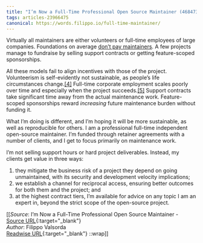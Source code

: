 ```yaml
---
title: "I’m Now a Full-Time Professional Open Source Maintainer (468473105)"
tags: articles-23966475
canonical: https://words.filippo.io/full-time-maintainer/
---
```


Virtually all maintainers are either volunteers or full-time employees of large companies. Foundations on average [don’t pay maintainers](https://twitter.com/fux0r/status/1470034538923503621). A few projects manage to fundraise by selling support contracts or getting feature-scoped sponsorships.

All these models fail to align incentives with those of the project. Volunteerism is self-evidently not sustainable, as people’s life circumstances change.[[4]](https://words.filippo.io/full-time-maintainer/#fn4) Full-time corporate employment scales poorly over time and especially when the project succeeds.[[5]](https://words.filippo.io/full-time-maintainer/#fn5) Support contracts take significant time away from the actual maintenance work. Feature-scoped sponsorships reward *increasing* future maintenance burden without funding it.

What I’m doing is different, and I’m hoping it will be more sustainable, as well as reproducible for others. I am a professional full-time independent open-source maintainer. I’m funded through retainer agreements with a number of clients, and I get to focus primarily on maintenance work.

I’m not selling support hours or hard project deliverables. Instead, my clients get value in three ways:

1.  they mitigate the business risk of a project they depend on going unmaintained, with its security and development velocity implications;
2.  we establish a channel for reciprocal access, ensuring better outcomes for both them and the project; and
3.  at the highest contract tiers, I’m available for advice on any topic I am an expert in, beyond the strict scope of the open-source project.


[[_Source_: I’m Now a Full-Time Professional Open Source Maintainer - [Source URL](https://words.filippo.io/full-time-maintainer/){:target="_blank"}<br>
_Author_: Filippo Valsorda<br>
[Readwise URL](https://readwise.io/open/468473105){:target="_blank"}
::wrap]]